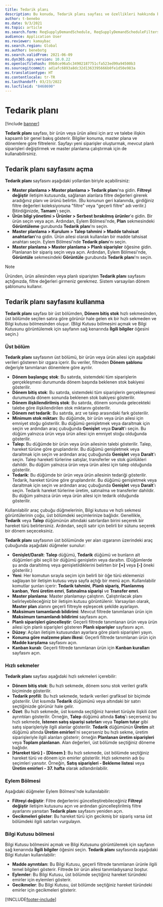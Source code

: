 ```yaml
---
title: Tedarik planı
description: Bu konuda, Tedarik planı sayfası ve özellikleri hakkında bilgi sağlanmaktadır.
author: t-benebo
ms.date: 9/3/2021
ms.topic: article
ms.search.form: ReqSupplyDemandSchedule, ReqSupplyDemandScheduleFilters, ReqSupplyDemandItemDetails, ReqTransFuturesActionsPart, ReqSupplyDemandOverviewLegendPart
audience: Application User
ms.reviewer: kamaybac
ms.search.region: Global
ms.author: benebotg
ms.search.validFrom: 2021-06-09
ms.dyn365.ops.version: 10.0.22
ms.openlocfilehash: 89b8ce96a5c34902187751cfa523ed99a94500b3
ms.sourcegitcommit: ad1afc6893a8dc32d1363395666b0fe1d50e983a
ms.translationtype: HT
ms.contentlocale: tr-TR
ms.lasthandoff: 03/23/2022
ms.locfileid: "8468690"
---
```

# <a name="supply-schedule"></a>Tedarik planı

[!include [banner](../includes/banner.md)]

**Tedarik planı** sayfası, bir ürün veya ürün ailesi için arz ve talebe ilişkin kapsamlı bir genel bakış gösterir. Bilgiler konuma, master plana ve dönemlere göre filtrelenir. Sayfayı yeni siparişler oluşturmak, mevcut planlı siparişleri değiştirmek ve master planlama çalıştırmak için de kullanabilirsiniz.

## <a name="open-the-supply-schedule-page"></a>Tedarik planı sayfasını açma

**Tedarik planı** sayfasını aşağıdaki yollardan biriyle açabilirsiniz:

- **Master planlama \> Master planlama \> Tedarik planı**'na gidin. **Filtreyi değiştir** iletişim kutusunda, sağlanan alanlara filtre değerleri girerek aradığınız planı ve ürünü belirtin. (Bu konunun geri kalanında, girdiğiniz filtre değerleri koleksiyonuna "filtre" veya "geçerli filtre" adı verilir.) Bitirdiğinizde, **Tamam**'ı seçin.
- **Ürün bilgi yönetimi \> Ürünler \> Serbest bırakılmış ürünler**'e gidin. Bir ürün seçin veya açın. Ardından, Eylem Bölmesi'nde, **Plan** sekmesindeki **Görüntüleme** gurubunda **Tedarik planı**'nı seçin.
- **Master planlama \> Kurulum \> Talep tahmini \> Madde tahsisat anahtarları**'na gidin. Ürün ailesi olarak kullanılan bir madde tahsisat anahtarı seçin. Eylem Bölmesi'nde **Tedarik planı**'nı seçin.
- **Master planlama \> Master planlama \> Planlı siparişler** öğesine gidin. Planlanan bir sipariş seçin veya açın. Ardından, Eylem Bölmesi'nde, **Görüntüle** sekmesindeki **Görüntüle** gurubunda **Tedarik planı**'nı seçin.

> [!NOTE]
> Üründen, ürün ailesinden veya planlı siparişten **Tedarik planı** sayfasını açtığınızda, filtre değerleri girmeniz gerekmez. Sistem varsayılan dönem şablonunu kullanır.

## <a name="use-the-supply-schedule-page"></a>Tedarik planı sayfasını kullanma

**Tedarik planı** sayfası bir üst bölümden, **Dönem bitiş stok** hızlı sekmesinden, üst bölümde seçilen satıra göre görünür hale gelen ek bir hızlı sekmeden ve Bilgi kutusu bölmesinden oluşur. (Bilgi Kutusu bölmesini açmak ve Bilgi Kutusunu görüntülemek için sayfanın sağ kenarında **İlgili bilgiler** öğesini seçin.)

### <a name="upper-section"></a>Üst bölüm

**Tedarik planı** sayfasının üst bölümü, bir ürün veya ürün ailesi için aşağıdaki verileri gösteren bir ızgara içerir. Bu veriler, filtreden **Dönem şablonu** değeriyle tanımlanan dönemlere göre ayrılır.

- **Dönem başlangıç stok**: Bu satırda, sistemdeki tüm siparişlerin gerçekleşmesi durumunda dönem başında beklenen stok bakiyesi gösterilir.
- **Dönem bitiş stok**: Bu satırda, sistemdeki tüm siparişlerin gerçekleşmesi durumunda dönem sonunda beklenen stok bakiyesi gösterilir.
- **Dönem ilişkilendirilmiş stok**: Bu satırda, dönem sonunda gelecekteki talebe göre ilişkilendirilen stok miktarını gösterilir.
- **Dönem net tedarik**: Bu satırda, arz ve talep arasındaki fark gösterilir.
- **Minimum stok miktarı**: Bu düğümde, bir ürün veya ürün ailesi için emniyet stoğu gösterilir. Bu düğümü genişletmek veya daraltmak için seçin ve ardından araç çubuğunda **Genişlet** veya **Daralt**'ı seçin. Bu düğüm yalnızca ürün veya ürün ailesi için emniyet stoğu olduğunda gösterilir.
- **Talep**: Bu düğümde bir ürün veya ürün ailesinin talebi gösterilir. Talep, hareket türüne göre gruplandırılır. Bu düğümü genişletmek veya daraltmak için seçin ve ardından araç çubuğunda **Genişlet** veya **Daralt**'ı seçin. Talep hareketi türlerine satışlar, transferler ve stok günlükleri dahildir. Bu düğüm yalnızca ürün veya ürün ailesi için talep olduğunda gösterilir.
- **Tedarik**: Bu düğümde bir ürün veya ürün ailesinin tedariği gösterilir. Tedarik, hareket türüne göre gruplandırılır. Bu düğümü genişletmek veya daraltmak için seçin ve ardından araç çubuğunda **Genişlet** veya **Daralt**'ı seçin. Tedarik hareket türlerine üretim, satınalma ve transferler dahildir. Bu düğüm yalnızca ürün veya ürün ailesi için tedarik olduğunda gösterilir.

Kullanılabilir araç çubuğu düğmelerinin, Bilgi kutusu ve hızlı sekmesi görüntülerinin çoğu, üst bölümdeki seçimlerinize bağlıdır. Genellikle, **Tedarik** veya **Talep** düğümünün altındaki satırlardan birini seçerek bir hareket türü belirlersiniz. Ardından, seçili satır için belirli bir sütunu seçerek bir dönem seçeceksiniz.

**Tedarik planı** sayfasının üst bölümünde yer alan ızgaranın üzerindeki araç çubuğunda aşağıdaki düğmeler sunulur:

- **Genişlet/Daralt**: **Talep** düğümü, **Tedarik** düğümü ve bunların alt düğümleri gibi seçili bir düğümü genişletin veya daraltın. (Düğümlerde şu anda daraltılmış veya genişletildiklerini belirten bir **\[+\]** veya **\[-\]** öneki gösterilir.)
- **Yeni**: Her komutun sırayla seçim için belirli bir öğe türü eklemenizi sağlayan bir iletişim kutusu veya sayfa açtığı bir menü açın. Kullanılabilir komutlar şunları içerir: **Tedarik tahmini**, **Planlı sipariş**, **Planlanmış kanban**, **Yeni üretim emri**, **Satınalma siparişi** ve **Transfer emri**.
- **Master planlama**: Master planlamayı çalıştırın. Çalıştırılacak planı belirleyebileceğiniz bir iletişim kutusu görüntülenir. Varsayılan olarak, **Master plan** alanını geçerli filtreyle eşleşecek şekilde ayarlayın.
- **Maksimum tamamlandı bildirimi**: Mevcut filtrede tanımlanan ürün için **Maksimum tamamlandı bildirimi** sayfasını açın.
- **Planlı siparişleri güncelleştir**: Geçerli filtrede tanımlanan ürün veya ürün ailesi için planlı siparişleri gösteren **Planlı siparişler** sayfasını açın.
- **Düzey**: Açılan iletişim kutusundan ayarlara göre planlı siparişleri yayın.
- **Konuma göre malzeme planı ilkesi**: Geçerli filtrede tanımlanan ürün için **Madde karşılama** sayfasını açın.
- **Kanban kuralı**: Geçerli filtrede tanımlanan ürün için **Kanban kuralları** sayfasını açın.

### <a name="fasttabs"></a>Hızlı sekmeler

**Tedarik planı** sayfası aşağıdaki hızlı sekmeleri içerebilir:

- **Dönem bitiş stok**: Bu hızlı sekmede, dönem sonu stok verileri grafik biçiminde gösterilir.
- **Tedarik profili**: Bu hızlı sekmede, tedarik verileri grafiksel bir biçimde gösterilir. Üst kısımda **Tedarik** düğümünü veya altındaki bir satırı seçtiğinizde görünür hale gelir.
- **Özet**: Bu hızlı sekmede, üst kısımda seçtiğiniz hareket türüyle ilişkili özet ayrıntıları gösterilir. Örneğin, **Talep** düğümü altında **Satış**'ı seçerseniz bu hızlı sekmede, **İstenen satış siparişi satırları** veya **Toplam tutar** gibi satış siparişleriyle ilgili alanlar gösterilir. **Tedarik** düğümünün **Üretim** alt düğümü altında **Üretim emirleri**'ni seçerseniz bu hızlı sekme, üretim siparişleriyle ilgili alanları gösterir; örneğin **Planlanan üretim siparişleri** veya **Toplam planlanan**. Alan değerleri, üst bölümde seçtiğiniz döneme bağlıdır. 
- **\[Hareket türü \] - \[Dönem \]**: Bu hızlı sekmede, üst bölümde seçtiğiniz hareket türü ve dönem için emirler gösterilir. Hızlı sekmenin adı bu seçimleri yansıtır. Örneğin, **Satış siparişleri - Bekleme listesi** veya **Üretim emirleri - 37. hafta** olarak adlandırılabilir.

### <a name="action-pane"></a>Eylem Bölmesi

Aşağıdaki düğmeler Eylem Bölmesi'nde kullanılabilir:

- **Filtreyi değiştir**: Filtre değerlerini güncelleştirebileceğiniz **Filtreyi değiştir** iletişim kutusunu açın ve ardından güncelleştirilmiş filtre ayarlarını yansıtan **Tedarik planı** sayfasını yeniden açın.
- **Gecikmeleri göster**: Bu hareket türü için gecikmiş bir sipariş varsa üst bölümdeki ilgili satırları vurgulayın.

### <a name="factbox-pane"></a>Bilgi Kutusu bölmesi

Bilgi Kutusu bölmesini açmak ve Bilgi Kutusunu görüntülemek için sayfanın sağ kenarında **İlgili bilgiler** öğesini seçin. **Tedarik planı** sayfasında aşağıdaki Bilgi Kutuları kullanılabilir:

- **Madde ayrıntıları**: Bu Bilgi Kutusu, geçerli filtrede tanımlanan ürünle ilgili temel bilgileri gösterir. Filtrede bir ürün ailesi tanımladıysanız boştur.
- **Eylemler**: Bu Bilgi Kutusu, üst bölümde seçtiğiniz hareket türündeki emirler için eylemleri gösterir.
- **Gecikmeler**: Bu Bilgi Kutusu, üst bölümde seçtiğiniz hareket türündeki emirler için gecikmeleri gösterir.

[!INCLUDE[footer-include](../../includes/footer-banner.md)]
